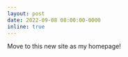 ```yaml
---
layout: post
date: 2022-09-08 08:00:00-0000
inline: true
---
```


Move to this new site as my homepage!